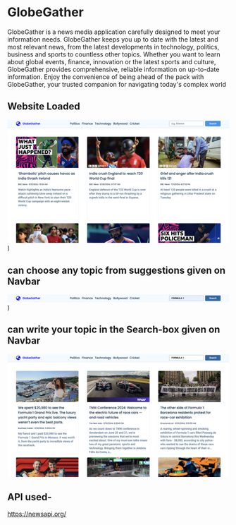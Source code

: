 # GlobeGather
GlobeGather is a news media application carefully designed to meet your information needs. GlobeGather keeps you up to date with the latest and most relevant news, from the latest developments in technology, politics, business and sports to countless other topics. Whether you want to learn about global events, finance, innovation or the latest sports and culture, GlobeGather provides comprehensive, reliable information on up-to-date information. Enjoy the convenience of being ahead of the pack with GlobeGather, your trusted companion for navigating today's complex world

## Website Loaded 
![img1](https://github.com/VaibhavMurarka/GlobeGather/blob/main/img1(homepage).png))

## can choose any topic from suggestions given on Navbar
![img2](https://github.com/VaibhavMurarka/GlobeGather/blob/main/img2(navbar).png))

## can write your topic in the Search-box given on Navbar 
![img3](https://github.com/VaibhavMurarka/GlobeGather/blob/main/img3(searchresults).png)

## API used-
https://newsapi.org/
